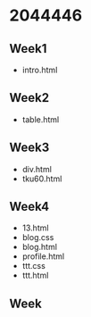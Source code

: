 # 2044446
## Week1
* intro.html

## Week2
* table.html

## Week3
* div.html
* tku60.html

## Week4
* 13.html
* blog.css
* blog.html
*  profile.html
* ttt.css
* ttt.html
## Week




<!--stackedit_data:
eyJoaXN0b3J5IjpbLTI4MDIzNjg2N119
-->